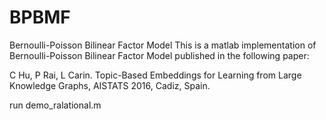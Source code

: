 # BPBMF
Bernoulli-Poisson Bilinear Factor Model
This is a matlab implementation of Bernoulli-Poisson Bilinear Factor Model published in the following paper:

C Hu, P Rai, L Carin. Topic-Based Embeddings for Learning from Large Knowledge Graphs, AISTATS 2016, Cadiz, Spain.

run demo_ralational.m
